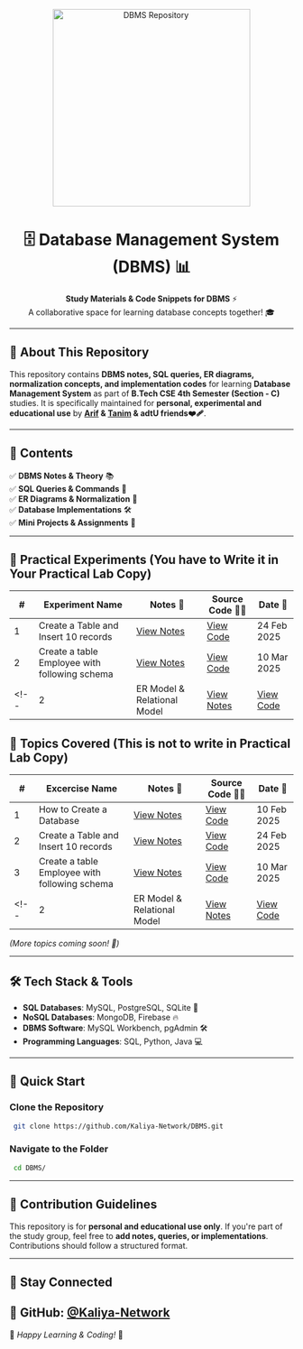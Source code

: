 <p align="center">
    <img src="https://github.com/CodeWithTanim/README-MANAGER/blob/main/dbms.gif" alt="DBMS Repository" style="max-width: 100%; height: auto; width: 350px;">
</p>

<h1 align="center">🗄️ Database Management System (DBMS) 📊</h1>
<p align="center">
    <b>Study Materials & Code Snippets for DBMS</b> ⚡<br>
    A collaborative space for learning database concepts together! 🎓
</p>

---

## **📖 About This Repository**
This repository contains **DBMS notes, SQL queries, ER diagrams, normalization concepts, and implementation codes** for learning **Database Management System** as part of **B.Tech CSE 4th Semester (Section - C)** studies. It is specifically maintained for **personal, experimental and educational use** by **[Arif](https://github.com/Md-Arif-Ul-Islam) & [Tanim](https://github.com/CodeWithTanim)   & adtU friends❤️‍🩹**.

---

## **📌 Contents**
✅ **DBMS Notes & Theory** 📚  
✅ **SQL Queries & Commands** 💾  
✅ **ER Diagrams & Normalization** 🔄  
✅ **Database Implementations** 🛠️  
✅ **Mini Projects & Assignments** 📑  

---
## **📜 Practical Experiments** (You have to Write it in Your Practical Lab Copy)
| #  | Experiment Name | Notes 📖 |  Source Code 🧑‍💻 | Date 📅 |
|----|----------------------------------|---------|-----------------|-----------------|
| 1  | Create a Table and Insert 10 records | [View Notes](https://github.com/Kaliya-Network/DBMS/blob/main/Exp%201%3A%20Create%20a%20Table%20and%20Insert%2010%20records/Exp%201%3A%20Create%20a%20Table%20and%20Insert%2010%20records.md)        | [View Code](https://github.com/Kaliya-Network/DBMS/blob/main/Exp%201%3A%20Create%20a%20Table%20and%20Insert%2010%20records/Exp1Code1.sql) | 24 Feb 2025 |
| 2  | Create a table Employee with following schema | [View Notes](https://github.com/Kaliya-Network/DBMS/blob/main/Exp%202%3A%20Create%20a%20table%20Employee%20with%20following%20schema/Exp%202%3A%20Create%20a%20table%20Employee%20with%20following%20schema.md)      | [View Code](https://github.com/Kaliya-Network/DBMS/blob/main/Exp%202%3A%20Create%20a%20table%20Employee%20with%20following%20schema/Exp2.1.sql) | 10 Mar 2025 |
<!-- | 2  | ER Model & Relational Model      | [View Notes]()      | [View Code]() |  | -->

## **📜 Topics Covered** (This is not to write in Practical Lab Copy)
| #  | Excercise Name| Notes 📖 | Source Code 🧑‍💻 | Date 📅 |
|----|----------------------------------|---------|-----------------|-----------------|
| 1  | How to Create a Database        | [View Notes](https://github.com/Kaliya-Network/DBMS/blob/main/Class%201%3A%20How%20to%20Create%20Database/Class%201%3A%20How%20to%20Create%20Database.md)      |  [View Code](https://github.com/Kaliya-Network/DBMS/blob/main/Class%201%3A%20How%20to%20Create%20Database/class1_code.sql) | 10 Feb 2025 |
| 2  | Create a Table and Insert 10 records         | [View Notes](https://github.com/Kaliya-Network/DBMS/blob/main/Exp%201%3A%20Create%20a%20Table%20and%20Insert%2010%20records/Exp%201%3A%20Create%20a%20Table%20and%20Insert%2010%20records.md)        | [View Code](https://github.com/Kaliya-Network/DBMS/blob/main/Exp%201%3A%20Create%20a%20Table%20and%20Insert%2010%20records/Exp1Code1.sql) | 24 Feb 2025 |
| 3  | Create a table Employee with following schema | [View Notes](https://github.com/Kaliya-Network/DBMS/blob/main/Exp%202%3A%20Create%20a%20table%20Employee%20with%20following%20schema/Exp%202%3A%20Create%20a%20table%20Employee%20with%20following%20schema.md)      | [View Code](https://github.com/Kaliya-Network/DBMS/blob/main/Exp%202%3A%20Create%20a%20table%20Employee%20with%20following%20schema/Exp2.1.sql) | 10 Mar 2025 |
<!-- | 2  | ER Model & Relational Model      | [View Notes]()       | [View Code]()              |  |-->


*(More topics coming soon! 🚀)*

---

## **🛠️ Tech Stack & Tools**
- **SQL Databases**: MySQL, PostgreSQL, SQLite 💾  
- **NoSQL Databases**: MongoDB, Firebase 🔥  
- **DBMS Software**: MySQL Workbench, pgAdmin 🛠️  
- **Programming Languages**: SQL, Python, Java 💻  

---

## **🚀 Quick Start**
### **Clone the Repository**
```bash
 git clone https://github.com/Kaliya-Network/DBMS.git
```
### **Navigate to the Folder**
```bash
 cd DBMS/
```

---

## **🤝 Contribution Guidelines**
This repository is for **personal and educational use only**. If you're part of the study group, feel free to **add notes, queries, or implementations**. Contributions should follow a structured format.

---

## **📢 Stay Connected**
🔗 **GitHub**: [@Kaliya-Network](https://github.com/Kaliya-Network)  
---

📌 *Happy Learning & Coding!* 🚀
